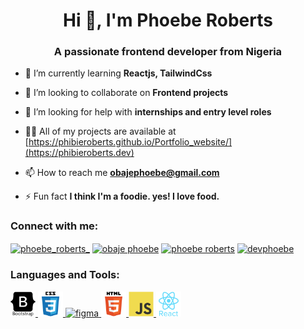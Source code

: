 <h1 align="center">Hi 👋, I'm Phoebe Roberts</h1>
<h3 align="center">A passionate frontend developer from Nigeria</h3>

- 🌱 I’m currently learning **Reactjs, TailwindCss**

- 👯 I’m looking to collaborate on **Frontend projects**

- 🤝 I’m looking for help with **internships and entry level roles**

- 👨‍💻 All of my projects are available at [https://phibieroberts.github.io/Portfolio_website/](https://phibieroberts.dev)
  

- 📫 How to reach me **obajephoebe@gmail.com**

- ⚡ Fun fact **I think I'm a foodie. yes! I love food.**

<h3 align="left">Connect with me:</h3>
<p align="left">
<a href="https://twitter.com/phoebe_roberts_" target="blank"><img align="center" src="https://raw.githubusercontent.com/rahuldkjain/github-profile-readme-generator/master/src/images/icons/Social/twitter.svg" alt="phoebe_roberts_" height="30" width="40" /></a>
<a href="https://linkedin.com/in/obaje phoebe" target="blank"><img align="center" src="https://raw.githubusercontent.com/rahuldkjain/github-profile-readme-generator/master/src/images/icons/Social/linked-in-alt.svg" alt="obaje phoebe" height="30" width="40" /></a>
<a href="https://fb.com/phoebe roberts" target="blank"><img align="center" src="https://raw.githubusercontent.com/rahuldkjain/github-profile-readme-generator/master/src/images/icons/Social/facebook.svg" alt="phoebe roberts" height="30" width="40" /></a>
<a href="https://instagram.com/devphoebe" target="blank"><img align="center" src="https://raw.githubusercontent.com/rahuldkjain/github-profile-readme-generator/master/src/images/icons/Social/instagram.svg" alt="devphoebe" height="30" width="40" /></a>
</p>

<h3 align="left">Languages and Tools:</h3>
<p align="left"> <a href="https://getbootstrap.com" target="_blank" rel="noreferrer"> <img src="https://raw.githubusercontent.com/devicons/devicon/master/icons/bootstrap/bootstrap-plain-wordmark.svg" alt="bootstrap" width="40" height="40"/> </a> <a href="https://www.w3schools.com/css/" target="_blank" rel="noreferrer"> <img src="https://raw.githubusercontent.com/devicons/devicon/master/icons/css3/css3-original-wordmark.svg" alt="css3" width="40" height="40"/> </a> <a href="https://www.figma.com/" target="_blank" rel="noreferrer"> <img src="https://www.vectorlogo.zone/logos/figma/figma-icon.svg" alt="figma" width="40" height="40"/> </a> <a href="https://www.w3.org/html/" target="_blank" rel="noreferrer"> <img src="https://raw.githubusercontent.com/devicons/devicon/master/icons/html5/html5-original-wordmark.svg" alt="html5" width="40" height="40"/> </a> <a href="https://developer.mozilla.org/en-US/docs/Web/JavaScript" target="_blank" rel="noreferrer"> <img src="https://raw.githubusercontent.com/devicons/devicon/master/icons/javascript/javascript-original.svg" alt="javascript" width="40" height="40"/> </a> <a href="https://reactjs.org/" target="_blank" rel="noreferrer"> <img src="https://raw.githubusercontent.com/devicons/devicon/master/icons/react/react-original-wordmark.svg" alt="react" width="40" height="40"/> </a> </p>
